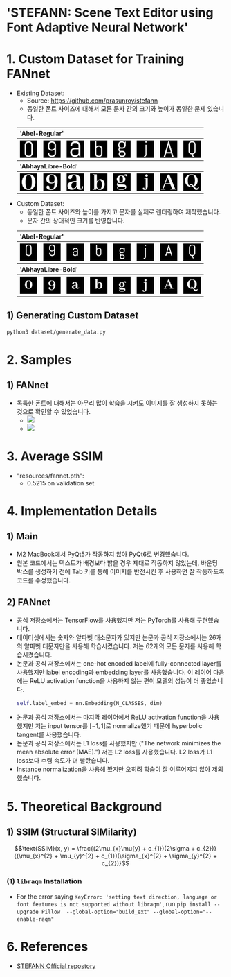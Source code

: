 # 'STEFANN: Scene Text Editor using Font Adaptive Neural Network'

# 1. Custom Dataset for Training FANnet
- Existing Dataset:
    - Source: https://github.com/prasunroy/stefann
    - 동일한 폰트 사이즈에 대해서 모든 문자 간의 크기와 높이가 동일한 문제 있습니다.
    <table>
        <thead>
            <tr>
                <th colspan=8>'Abel-Regular'</th>
            </tr>
        </thead>
        <tbody>
            <tr>
                <th><img src="https://raw.githubusercontent.com/KimRass/STEFANN/refs/heads/main/resources/as_is_dataset/abel-regular/48.jpg" width="40"></th>
                <th><img src="https://raw.githubusercontent.com/KimRass/STEFANN/refs/heads/main/resources/as_is_dataset/abel-regular/57.jpg" width="40"></th>
                <th><img src="https://raw.githubusercontent.com/KimRass/STEFANN/refs/heads/main/resources/as_is_dataset/abel-regular/97.jpg" width="40"></th>
                <th><img src="https://raw.githubusercontent.com/KimRass/STEFANN/refs/heads/main/resources/as_is_dataset/abel-regular/98.jpg" width="40"></th>
                <th><img src="https://raw.githubusercontent.com/KimRass/STEFANN/refs/heads/main/resources/as_is_dataset/abel-regular/103.jpg" width="40"></th>
                <th><img src="https://raw.githubusercontent.com/KimRass/STEFANN/refs/heads/main/resources/as_is_dataset/abel-regular/106.jpg" width="40"></th>
                <th><img src="https://raw.githubusercontent.com/KimRass/STEFANN/refs/heads/main/resources/as_is_dataset/abel-regular/65.jpg" width="40"></th>
                <th><img src="https://raw.githubusercontent.com/KimRass/STEFANN/refs/heads/main/resources/as_is_dataset/abel-regular/81.jpg" width="40"></th>
            </tr>
        </tbody>
        <thead>
            <tr>
                <th colspan=8>'AbhayaLibre-Bold'</th>
            </tr>
        </thead>
        <tbody>
            <tr>
                <th><img src="https://raw.githubusercontent.com/KimRass/STEFANN/refs/heads/main/resources/as_is_dataset/abhayalibre-bold/48.jpg" width="40"></th>
                <th><img src="https://raw.githubusercontent.com/KimRass/STEFANN/refs/heads/main/resources/as_is_dataset/abhayalibre-bold/57.jpg" width="40"></th>
                <th><img src="https://raw.githubusercontent.com/KimRass/STEFANN/refs/heads/main/resources/as_is_dataset/abhayalibre-bold/97.jpg" width="40"></th>
                <th><img src="https://raw.githubusercontent.com/KimRass/STEFANN/refs/heads/main/resources/as_is_dataset/abhayalibre-bold/98.jpg" width="40"></th>
                <th><img src="https://raw.githubusercontent.com/KimRass/STEFANN/refs/heads/main/resources/as_is_dataset/abhayalibre-bold/103.jpg" width="40"></th>
                <th><img src="https://raw.githubusercontent.com/KimRass/STEFANN/refs/heads/main/resources/as_is_dataset/abhayalibre-bold/106.jpg" width="40"></th>
                <th><img src="https://raw.githubusercontent.com/KimRass/STEFANN/refs/heads/main/resources/as_is_dataset/abhayalibre-bold/65.jpg" width="40"></th>
                <th><img src="https://raw.githubusercontent.com/KimRass/STEFANN/refs/heads/main/resources/as_is_dataset/abhayalibre-bold/81.jpg" width="40"></th>
            </tr>
        </tbody>
    </table>
- Custom Dataset:
    - 동일한 폰트 사이즈와 높이를 가지고 문자를 실제로 렌더링하여 제작했습니다.
    - 문자 간의 상대적인 크기를 반영합니다.
    <table>
        <thead>
            <tr>
                <th colspan=8>'Abel-Regular'</th>
            </tr>
        </thead>
        <tbody>
            <tr>
                <th><img src="https://raw.githubusercontent.com/KimRass/STEFANN/refs/heads/main/dataset/fannet_new/train/Abel-Regular/48.jpg" width="40"></th>
                <th><img src="https://raw.githubusercontent.com/KimRass/STEFANN/refs/heads/main/dataset/fannet_new/train/Abel-Regular/57.jpg" width="40"></th>
                <th><img src="https://raw.githubusercontent.com/KimRass/STEFANN/refs/heads/main/dataset/fannet_new/train/Abel-Regular/97.jpg" width="40"></th>
                <th><img src="https://raw.githubusercontent.com/KimRass/STEFANN/refs/heads/main/dataset/fannet_new/train/Abel-Regular/98.jpg" width="40"></th>
                <th><img src="https://raw.githubusercontent.com/KimRass/STEFANN/refs/heads/main/dataset/fannet_new/train/Abel-Regular/103.jpg" width="40"></th>
                <th><img src="https://raw.githubusercontent.com/KimRass/STEFANN/refs/heads/main/dataset/fannet_new/train/Abel-Regular/106.jpg" width="40"></th>
                <th><img src="https://raw.githubusercontent.com/KimRass/STEFANN/refs/heads/main/dataset/fannet_new/train/Abel-Regular/65.jpg" width="40"></th>
                <th><img src="https://raw.githubusercontent.com/KimRass/STEFANN/refs/heads/main/dataset/fannet_new/train/Abel-Regular/81.jpg" width="40"></th>
            </tr>
        </tbody>
        <thead>
            <tr>
                <th colspan=8>'AbhayaLibre-Bold'</th>
            </tr>
        </thead>
        <tbody>
            <tr>
                <th><img src="https://raw.githubusercontent.com/KimRass/STEFANN/refs/heads/main/dataset/fannet_new/train/AbhayaLibre-Bold/48.jpg" width="40"></th>
                <th><img src="https://raw.githubusercontent.com/KimRass/STEFANN/refs/heads/main/dataset/fannet_new/train/AbhayaLibre-Bold/57.jpg" width="40"></th>
                <th><img src="https://raw.githubusercontent.com/KimRass/STEFANN/refs/heads/main/dataset/fannet_new/train/AbhayaLibre-Bold/97.jpg" width="40"></th>
                <th><img src="https://raw.githubusercontent.com/KimRass/STEFANN/refs/heads/main/dataset/fannet_new/train/AbhayaLibre-Bold/98.jpg" width="40"></th>
                <th><img src="https://raw.githubusercontent.com/KimRass/STEFANN/refs/heads/main/dataset/fannet_new/train/AbhayaLibre-Bold/103.jpg" width="40"></th>
                <th><img src="https://raw.githubusercontent.com/KimRass/STEFANN/refs/heads/main/dataset/fannet_new/train/AbhayaLibre-Bold/106.jpg" width="40"></th>
                <th><img src="https://raw.githubusercontent.com/KimRass/STEFANN/refs/heads/main/dataset/fannet_new/train/AbhayaLibre-Bold/65.jpg" width="40"></th>
                <th><img src="https://raw.githubusercontent.com/KimRass/STEFANN/refs/heads/main/dataset/fannet_new/train/AbhayaLibre-Bold/81.jpg" width="40"></th>
            </tr>
        </tbody>
    </table>

## 1) Generating Custom Dataset
```bash
python3 dataset/generate_data.py
```

# 2. Samples
## 1) FANnet
- 독특한 폰트에 대해서는 아무리 많이 학습을 시켜도 이미지를 잘 생성하지 못하는 것으로 확인할 수 있었습니다.
    - <img src="https://github.com/KimRass/STEFANN/assets/67457712/80d3aeb1-1b62-4b89-84ba-5a131f0d2cb4" width="400">
    - <img src="https://github.com/KimRass/STEFANN/assets/67457712/92d3a05e-7d8d-42d6-a8e0-b43b106ef3a6" width="400">

# 3. Average SSIM
- "resources/fannet.pth":
    - 0.5215 on validation set

# 4. Implementation Details
<!-- ### Dataset Split -->
<!-- - 기존에 'fannet/valid' 디렉토리에 있던 300개의 폰트 중 20%를 test set으로, 나머지는 validation set으로 분리했습니다. ('dataset/fannet').
    ```bash
    # e.g.,
    python3 dataset/split_dataset.py\
        --src_fannet_dir="/Users/jongbeomkim/Documents/datasets/stefann/fannet/fannet"
    ```
- 이로써 train set, validation set, test set은 각각 1015, 240, 60개의 폰트를 갖습니다. -->

## 1) Main
- M2 MacBook에서 PyQt5가 작동하지 않아 PyQt6로 변경했습니다.
- 원본 코드에서는 텍스트가 배경보다 밝을 경우 제대로 작동하지 않았는데, 바운딩 박스를 생성하기 전에 Tab 키를 통해 이미지를 반전시킨 후 사용하면 잘 작동하도록 코드를 수정했습니다.

## 2) FANnet
- 공식 저장소에서는 TensorFlow를 사용했지만 저는 PyTorch를 사용해 구현했습니다.
- 데이터셋에서는 숫자와 알파벳 대소문자가 있지만 논문과 공식 저장소에서는 26개의 알파벳 대문자만을 사용해 학습시켰습니다. 저는 62개의 모든 문자를 사용해 학습시켰습니다.
- 논문과 공식 저장소에서는 one-hot encoded label에 fully-connected layer를 사용했지만 label encoding과 embedding layer를 사용했습니다. 이 레이어 다음에는 ReLU activation function을 사용하지 않는 편이 모델의 성능이 더 좋았습니다.
    ```python
    self.label_embed = nn.Embedding(N_CLASSES, dim)
    ```
- 논문과 공식 저장소에서는 마지막 레이어에서 ReLU activation function을 사용했지만 저는 input tensor를 $[-1, 1]$로 normalize했기 때문에 hyperbolic tangent를 사용했습니다.
- 논문과 공식 저장소에서는 L1 loss를 사용했지만 ("The network minimizes the mean absolute error (MAE).") 저는 L2 loss를 사용했습니다. L2 loss가 L1 loss보다 수렴 속도가 더 빨랐습니다.
- Instance normalization을 사용해 봤지만 오히려 학습이 잘 이루어지지 않아 제외했습니다.

# 5. Theoretical Background

## 1) SSIM (Structural SIMilarity)
$$\text{SSIM}(x, y) = \frac{(2\mu_{x}\mu{y} + c_{1})(2\sigma + c_{2})}{(\mu_{x}^{2} + \mu_{y}^{2} + c_{1})(\sigma_{x}^{2} + \sigma_{y}^{2} + c_{2})}$$

### (1) `libraqm` Installation
- For the error saying `KeyError: 'setting text direction, language or font features is not supported without libraqm'`, run `pip install --upgrade Pillow  --global-option="build_ext" --global-option="--enable-raqm"`

# 6. References
- [STEFANN Official repostory](https://github.com/prasunroy/stefann)
